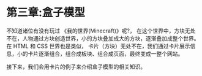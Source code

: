 # 第三章:盒子模型

不知道诸位有没有玩过 《我的世界(Minecraft)》呢?， 在这个世界中，方块无处不在，人物通过方块创造世界，小的方块叠加成大的方块，逐渐叠加成整个世界。在 HTML 和 CSS 世界也是类似， 卡片（方块）无处不在，我们通过卡片展示信息，小的卡片逐渐组合，组合成板块、组合成页面，最终变成一整个网站。

接下来，我们会用卡片的例子来介绍盒子模型的相关知识。